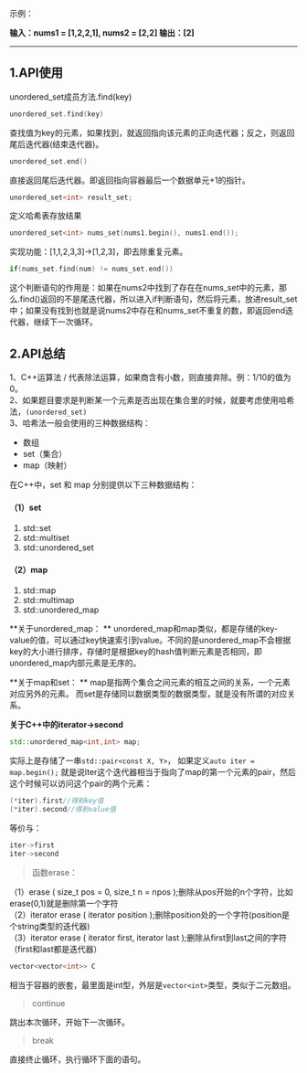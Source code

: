 示例：

**输入：nums1 = \[1,2,2,1\], nums2 = \[2,2\] 
输出：\[2\]** 

---

## 1.API使用

unordered\_set成员方法.find\(key\)

```cpp
unordered_set.find(key)
```

查找值为key的元素，如果找到，就返回指向该元素的正向迭代器；反之，则返回尾后迭代器\(结束迭代器\)。

```cpp
unordered_set.end()
```

直接返回尾后迭代器。即返回指向容器最后一个数据单元+1的指针。

```cpp
unordered_set<int> result_set;
```

定义哈希表存放结果

```cpp
unordered_set<int> nums_set(nums1.begin(), nums1.end());
```

实现功能：\[1,1,2,3,3\]->\[1,2,3\]，即去除重复元素。

```cpp
if(nums_set.find(num) != nums_set.end())
```

这个判断语句的作用是：如果在nums2中找到了存在在nums\_set中的元素，那么.find\(\)返回的不是尾迭代器，所以进入if判断语句，然后将元素，放进result\_set中；如果没有找到也就是说nums2中存在和nums\_set不重复的数，即返回end迭代器，继续下一次循环。

## 2.API总结

1、C++运算法 / 代表除法运算，如果商含有小数，则直接弃除。例：1/10的值为0。  
2、如果题目要求是判断某一个元素是否出现在集合里的时候，就要考虑使用哈希法，`(unordered_set)`  
3、哈希法一般会使用的三种数据结构：

* 数组
* set（集合）
* map（映射）

在C++中，set 和 map 分别提供以下三种数据结构：

#### （1）set

1.  std::set
2.  std::multiset
3.  std::unordered\_set

#### （2）map

1.  std::map
2.  std::multimap
3.  std::unordered\_map

**关于unordered\_map： **
unordered\_map和map类似，都是存储的key-value的值，可以通过key快速索引到value。不同的是unordered\_map不会根据key的大小进行排序，存储时是根据key的hash值判断元素是否相同，即unordered\_map内部元素是无序的。

**关于map和set： **
map是指两个集合之间元素的相互之间的关系，一个元素对应另外的元素。 
而set是存储同以数据类型的数据类型，就是没有所谓的对应关系。

**关于C++中的iterator->second**

```cpp
std::unordered_map<int,int> map;
```

实际上是存储了一串`std::pair<const X, Y>`， 
如果定义`auto iter = map.begin();` 
就是说lter这个迭代器相当于指向了map的第一个元素的pair，然后这个时候可以访问这个pair的两个元素：

```cpp
(*iter).first//得到key值
(*iter).second//得到value值
```

等价与：

```cpp
iter->first
iter->second
```

> 函数erase：

（1）erase \( size\_t pos = 0, size\_t n = npos \);删除从pos开始的n个字符，比如erase\(0,1\)就是删除第一个字符  
（2）iterator erase \( iterator position \);删除position处的一个字符\(position是个string类型的迭代器\)  
（3）iterator erase \( iterator first, iterator last \);删除从first到last之间的字符（first和last都是迭代器）

```cpp
vector<vector<int>> C
```

相当于容器的嵌套，最里面是int型，外层是`vector<int>`类型，类似于二元数组。

> continue

跳出本次循环，开始下一次循环。

> break

直接终止循环，执行循环下面的语句。